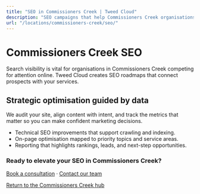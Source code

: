 ```yaml
---
title: "SEO in Commissioners Creek | Tweed Cloud"
description: "SEO campaigns that help Commissioners Creek organisations grow organic visibility."
url: "/locations/commissioners-creek/seo/"
---
```


# Commissioners Creek SEO

Search visibility is vital for organisations in Commissioners Creek competing for attention online. Tweed Cloud creates SEO roadmaps that connect prospects with your services.

## Strategic optimisation guided by data

We audit your site, align content with intent, and track the metrics that matter so you can make confident marketing decisions.

- Technical SEO improvements that support crawling and indexing.
- On-page optimisation mapped to priority topics and service areas.
- Reporting that highlights rankings, leads, and next-step opportunities.

### Ready to elevate your SEO in Commissioners Creek?

[Book a consultation](/consultation/) · [Contact our team](/contact/)

[Return to the Commissioners Creek hub](/locations/commissioners-creek/)
